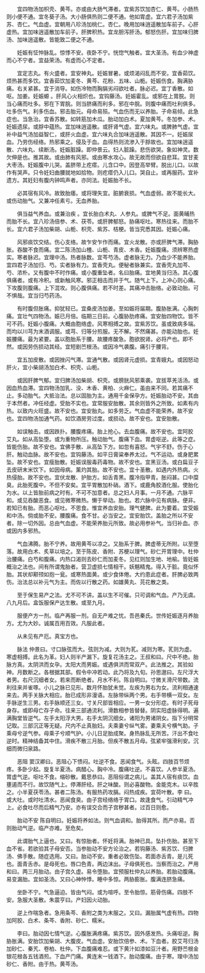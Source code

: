 <!-- { "loadSidebar": true } -->
　　宜四物汤加枳壳、黄芩。亦或由大肠气滞者。宜紫苏饮加杏仁、黄芩。小肠热则小便不通。宜冬葵子汤。大小肠俱热则二便不通。他如胃虚。宜六君子汤加紫苏、杏仁。气血虚。宜朝用八珍汤加桃仁。杏仁。晚用加味逍遥散加车前子。心肝虚热。宜加味逍遥散加车前子。肝脾积热。宜龙胆泻肝汤。郁怒伤肝。宜加味归脾汤、加味逍遥散。皆能致二便之不通。

　　妊娠有怔忡脉乱。惊悸不安。夜卧不宁。恍惚气触者。宜大圣汤。有血少神虚而心不宁者。宜益荣汤。有虚而心不定者。

　　宜定志丸。有火盛者。宜安神丸。妊娠冒暑。或烦渴闷乱而不安。宜香茹饮。烦热甚而多饮。宜香茹饮加麦冬、黄芩、花粉、五味、山栀。妊娠伤食。胸满胁痛。右关紧甚。宜于消导。如伤冷物而胸膈劣闷欲吐者。脉必迟。宜丁香散。如呕。加姜。妊娠螈 。肝风心火相炽也。宜钩藤汤。妊娠霍乱。或邪在上胃脘。则当心痛而吐多。邪在下胃脘。则当脐痛而利多。邪在中脘。则腹中痛而吐利俱多。吐多伤气。利多伤血。邪击胎元。母命易殒。气血伤而无以养胎。子命易倾。此急症也。当急治。宜香苏散。如转筋加木瓜。胎动加白术。夏加黄芩。冬加参、术。妊娠遗尿。或脬中蕴热。宜加味逍遥散。或肝肾气虚。宜六味丸。或脾肺气虚。宜补中益气汤加益智仁，或肝火血虚。宜六味丸合加味逍遥散。其因不一。妊娠尿血。乃劳伤经络。热邪乘之。侵及于血。血得热则流渗入于脬故也。宜加味逍遥散、六味丸、续断汤。妊娠脏躁。即仲景云。妇人脏躁。悲伤欲哭。象如神灵。数欠伸是也。推其故。或由肺有风邪。或由寒水攻心。故无故而但欲自悲耳。宜甘麦大枣汤。妊娠腹中儿哭。盖脐带上疙瘩。儿含口中。因登高举臂。脱出儿口。以故作有哭声。只令妊妇曲腰就地如拾物。则疙瘩仍入儿口。哭自止。或再服药。宜补遗方。其妊妇有腹内钟鸣声者。亦同法。妊娠胎不长。

　　必其宿有风冷。故致胎痿。或将理失宜。脏腑衰损。气血虚弱。故不能长大。或伤动胎气。又兼冲任素亏。无血养胎。

　　俱当益气养血。或兼治疾 。宜长胎白术丸、人参丸。或脾气不足。面黄晡热而胎不长。宜八珍汤倍参、术、茯苓。或肝脾郁怒。胁痛呕吐。寒热往来。而胎不长。宜六君子汤加柴胡、山栀、枳壳、紫苏、桔梗。皆当究悉其因。妊娠心痛。

　　风邪痰饮交结。伤心支络。故乍安乍作而痛。宜火龙散。亦或肝脾气滞。胸胁胀。吞酸不食而痛。宜二陈汤加山楂、山栀、青皮、木香。妊娠腹痛。须辨寒热虚实。寒者脉迟。宜理中汤。热者脉数。宜芩芍汤。虚者脉无力。乃血少不能养胎。宜四君子汤加归、芍。实者脉有力。宜香壳丸。便秘者脉兼实。宜香壳丸加芩、芍、浓朴。又有腹中不时作痛。或小腹重坠者。名曰胎痛。宜地黄当归汤。其心腹俱痛者。或有冷积。或新触风寒。邪正相击而并于气。随气上下。上冲心则心痛。下攻腹则腹痛。上下混攻。则心腹俱痛。若不时差。其痛冲击胎络。必致动胎。可不惧哉。宜当归芍药汤。

　　有时腹但胀痛。抑犹轻已。宜桑皮汤加姜。至如娠将届期。腹胁胀满。心胸刺痛。宜壮气四物汤。娠已月倍。临期三日前。心腹胁肋疼痛。宜安胎四物饮。皆不可不药。妊娠小腹痛。大概由胞络虚。风寒相搏之故。宜紫苏饮。虽或致病多端。而均以川芎为末酒调服。或芎、归等分煎服。无不解。不然痛甚。亦能动胎也。妊娠腰痛。最为紧要。盖以胞胎系于腰。故腰疼酸急。胞欲脱肾。必将产也。即不然。或因劳伤损动其经。宜短剧苎根汤。或因冷气袭腹。痛引于腰背。

　　宜五加皮散。或因挫闪气滞。宜通气散。或因肾元虚损。宜青娥丸。或因怒动肝火，宜小柴胡汤加白术、枳壳、山栀。

　　或因肝脾气郁。宜归脾汤加柴胡、枳壳。或膀胱风邪乘袭。宜拔萃羌活汤。或因血热血滞。宜四物汤加乳、没、木香、黄柏、火麻仁。虽由来不同。若其痛不止。多动胎气。大抵治法。总以固胎为主。通用千金保孕方。妊娠胎动不安。其由于本然者。冲任经虚。受胎不实也。宜常服安胎散。其余则皆外之所致。如素有内热。以致内火旺盛。故不安也。宜安胎丸。如多劳乏。气血虚不能荣养。故不安也。宜四物汤加通气药。如饮酒房劳过度。或损动。故不安也。宜安胎散。

　　如误触击。或因跌扑。腰腹疼痛。胎上抢心。去血腹痛。故不安也。宜阿胶 艾丸。如从高坠堕。或为重物所压。触动胎气。腹痛下血。胃虚呕逆。此等之症。皆能伤胎。故不安也。宜佛手散、从高坠下方。如忽有喜怒。气宇不舒。伤于心肝。触动血脉。故不安也。宜钩藤汤。如平日膏粱奉养太过。气不运动。或身肥累坠。故不安也。宜瘦胎散。妊娠误服毒药毒物。故不安也。宜黑豆汤。或白扁豆子去皮研末米饮下。如因母病。薰灼其胎。故不安也。宜十圣散。如遇内外热病。火热侵胎。故不安也。宜伏龙散、护胎方。如舌青黑。腹冷指甲青。胀闷甚。口中糜臭。此胎死腹中。不但不安矣。宜平胃散加朴硝。酒下。或鹿角胶酒化服。使胎化为水。以上皆胎前病之时有。不可不加意者。总之妇人月事。一月不通。六脉平和。或见吞酸恶食。或见微寒微热。懒于举动。胎也。若六脉中见有病脉。便非。若知已有胎。而恶心呕吐。不思食。惟宜养血安胎。理气健脾。此为要着。宜受娠和中汤。倘或胎不安。腰腹痛。食不甘。必当安之。宜安胎饮。盖胎之所以不安者。除一切外因。总由气血虚。不能荣养胎元所致。故必用参补气。当归补血。亦或因内多邪热。

　　气血沸腾。胎不宁养。故用黄芩以凉之。又胎系于脾。脾虚蒂无所附。以至堕落。故用白术、炙草以培之。至于陈皮、香附、苏梗以理气。砂仁开胃理中。杜仲治腰痛。白芍和腹痛。内热口渴则去砂仁而加麦冬。见红则加生地、地榆。皆妊娠概治之法也。间有所谓鬼胎者。营卫虚损七情相干。妖魑精鬼。得入于脏。竟似怀胎。其状却颟顸如抱一瓮。或寒热面黄。或少食体倦。大约患此症者。肝脾必致两伤。治法总以补元气为主。而佐以行散之药。如雄黄丸、芫花散之类。

　　至于保生易产之法。尤不可不讲。盖以生不可催。只可调和气血。产乃无虞。八九月后。盒饭服保产达生散。或至九月。

　　服便产方一剂。临产再服一剂。自无产难之忧。吾邑秦氏。世传妊娠逐月养胎方。尤为大妙。诚属百用百效。凡服此者。

　　从未见有产厄。真宝方也。

　　脉法 仲景曰。寸口脉弦而大。弦则为减。大则为芤。减则为寒。芤则为虚。寒虚相搏。此名为革。妇人则半产漏下。旋复花汤主之。王叔和曰。尺中不绝。胎脉方真。太阴洪而女孕。太阳大而男娠。或遇俱洪而常双产。此法推之。其验如神。月数断之。各根据其部。假令中冲若动。此乃将及九旬。孙思邈曰。左尺浮大者男。右尺沉细者女。若来而断绝者。月水不利。陈自明曰。寸微关滑尺带数。流利往来并雀啄。小儿之脉已见形。数月怀胎犹未觉。左疾为男右为女。流利相通速来去。两手关脉大相应。胎已成形非漫语。左脉带纵两个男。右手带横一双女。左手脉逆生三男。右手脉顺还三女。寸关尺部皆相应。一男一女分形症。有时子死母身存。或即母亡存子命。往来三部通流利。滑数相参皆替替。阴实阳虚脉得明。遍满胸堂皆逆气。左手太阳浮大男。右手太阴沉细女。诸阳为男诸阴女。指下分明常记取。三部沉正等无疑。尺内不止真胎妇。夫乘妻兮纵气雾。妻乘夫兮横气助。子乘母兮逆气参。母乘子兮顺气护。小儿日足胎成聚。身热脉乱无所苦。汗出不食吐逆时。精神结备其中住。滑疾不散三月胎。但疾不散五月母。弦紧牢强滑利安。沉细而微归泉路。

　　恶阻 窦汉卿曰。恶阻心下愦闷。吐逆不食。恶闻食气。头眩。四肢百节烦疼。多卧少起。旋复半夏汤。病醋心。胸中冷。腹痛吐逆。不喜饮。人参半夏汤。胃虚气逆。呕吐不食。缩砂散。戴思恭曰。恶阻俗谓之病儿。盖其人宿有痰饮。血壅遏而不行。故饮随气上。停滞肝经。肝之味酸。则必喜酸物。金能克木。以辛胜之。小半夏茯苓汤。甚者二陈汤。有服热药攻膈。闷热成疾。宜荷叶散。李 曰。或大吐。或时吐清水。恶闻食臭。由子宫经络络于胃口。故逢食气。引动精气冲上。必食吐尽而后精气乃安。亦有误交合而子宫秽甚者。过百日则愈。

　　胎动不安 陈自明曰。妊娠将养如法。则气血调和。胎得其所。而产亦易。否则胎动气逆。临产亦难。至危矣。

　　此谓胎气上逼也。又曰。有惊胎者。怀妊将满。胎神已具。坠扑伤胎。甚至下血不省。若欲验其子母安否。当参胎动不安方论治之。若钩藤汤、紫苏饮、归脾汤、佛手散。随症选用。又曰。胎动不安。重者必致伤坠。若面赤舌青。是儿死也。面青舌赤。是母死也。唇口色青。两边沫出。子母俱死也。当察而治之。严用和曰。两三月胎动。由子宫久虚。易令堕胎。宜预服杜仲丸以养胎。若胎动腹痛。易变漏胎。宜如圣汤。又曰心神忡悸。睡中多惊。两胁膨胀。腹满连脐急痛。

　　坐卧不宁。气急逼迫。皆由气闷。或为喧呼。至令胎惊。筋骨伤痛。四肢不安。急服大圣散。朱震亨曰。产妇因火动胎。

　　逆上作喘急者。急用条芩、香附之类为末服之。又曰。漏胎属气虚有热。四物加阿胶、白术、条芩、香附、砂仁、糯米。

　　李曰。胎动因七情气逆。心腹胀满疼痛。紫苏饮。因外感发热。头痛呕逆。胸胁胀满。安胎饮加柴胡、大腹皮。气血虚。安胎饮倍参、术。下血者。胶艾芎归汤加砂仁、秦艽、卷柏、杜仲。下血腹痛难忍。或下黄汁如漆如豆汁者。用野苎根金银花根各五钱酒煎。下血产门痛。黄连末一钱酒下。胎动腹痛。由于寒。理中汤加砂仁、香附。由于热。黄芩汤。

